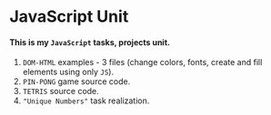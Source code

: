 # JavaScript Unit

#### This is my `JavaScript` tasks, projects unit.

1. `DOM-HTML` examples - 3 files (change colors, fonts, create and fill elements using only `JS`).
2. `PIN-PONG` game source code.
3. `TETRIS` source code.
4. `"Unique Numbers"` task realization.
